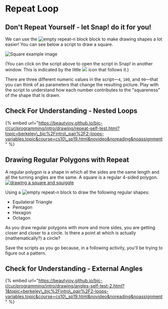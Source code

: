 # Repeat Loop

## Don't Repeat Yourself - let Snap! do it for you!

We can use the ![empty repeat-n block](https://beautyjoy.github.io/bjc-r/img/blocks/repeat.png) block to make drawing shapes a lot easier! You can see below a script to draw a square.

![Square example image](https://beautyjoy.github.io/bjc-r/img/prog/prog-create-square-code-BYOB.gif)

\(You can click on the script above to open the script in Snap! in another window. This is indicated by the little ![](https://beautyjoy.github.io/bjc-r/img/web/external-link.png) icon that follows it.\)

There are three different numeric values in the script—`4`, `100`, and `90`—that you can think of as parameters that change the resulting picture. Play with the script to understand how each number contributes to the "squareness" of the shape that is drawn.

## Check For Understanding - Nested Loops

{% embed url="https://beautyjoy.github.io/bjc-r/cur/programming/intro/drawing/repeat-self-test.html?topic=berkeley\_bjc%2Fintro\_pair%2F2-loops-variables.topic&course=cs10\_sp19.html&novideo&noreading&noassignment" %}

## Drawing Regular Polygons with Repeat

A regular polygon is a shape in which all the sides are the same length and all the turning angles are the same. A square is a regular 4-sided polygon.[![drawing a square and squiggle](https://beautyjoy.github.io/bjc-r/img/looping/drawing-regular-polygons.gif)](http://snap.berkeley.edu/snapsource/snap.html#open:https://beautyjoy.github.io/bjc-r/prog/loop/draw-square-and-squiggle.xml)

Using a ![empty repeat-n block](https://beautyjoy.github.io/bjc-r/img/blocks/repeat.png) to draw the following regular shapes:

* Equilateral Triangle
* Pentagon
* Hexagon
* Octagon

As you draw regular polygons with more and more sides, you are getting closer and closer to a circle. Is there a point at which is actually \(mathematically?\) a circle?

Save the scripts as you go because, in a following activity, you'll be trying to figure out a pattern.

## Check for Understanding - External Angles

{% embed url="https://beautyjoy.github.io/bjc-r/cur/programming/intro/drawing/angles-self-test-2.html?1&topic=berkeley\_bjc%2Fintro\_pair%2F2-loops-variables.topic&course=cs10\_sp19.html&novideo&noreading&noassignment" %}



